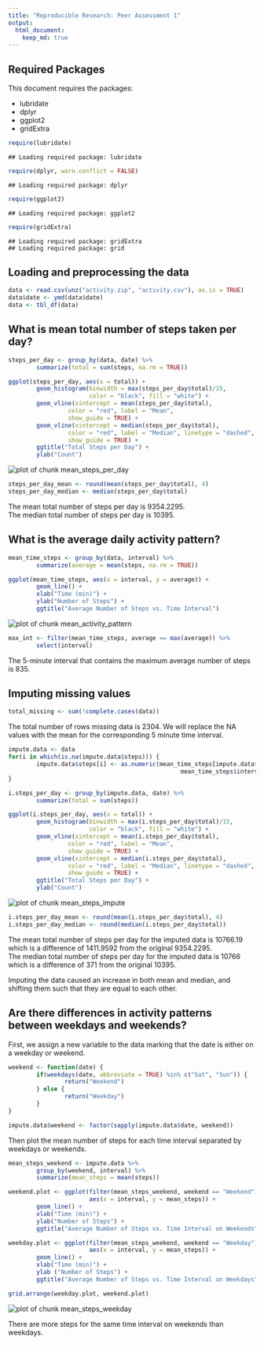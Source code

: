 ```yaml
---
title: "Reproducible Research: Peer Assessment 1"
output: 
  html_document:
    keep_md: true
---  
```


## Required Packages

This document requires the packages:  
- lubridate  
- dplyr  
- ggplot2  
- gridExtra

```r
require(lubridate)
```

```
## Loading required package: lubridate
```

```r
require(dplyr, warn.conflict = FALSE)
```

```
## Loading required package: dplyr
```

```r
require(ggplot2)
```

```
## Loading required package: ggplot2
```

```r
require(gridExtra)
```

```
## Loading required package: gridExtra
## Loading required package: grid
```

## Loading and preprocessing the data


```r
data <- read.csv(unz("activity.zip", "activity.csv"), as.is = TRUE)
data$date <- ymd(data$date)
data <- tbl_df(data)
```


## What is mean total number of steps taken per day?


```r
steps_per_day <- group_by(data, date) %>%
        summarize(total = sum(steps, na.rm = TRUE))

ggplot(steps_per_day, aes(x = total)) + 
        geom_histogram(binwidth = max(steps_per_day$total)/15,
                       color = "black", fill = "white") +
        geom_vline(xintercept = mean(steps_per_day$total),
                 color = "red", label = "Mean",
                 show_guide = TRUE) +
        geom_vline(xintercept = median(steps_per_day$total),
                 color = "red", label = "Median", linetype = "dashed", 
                 show_guide = TRUE) +
        ggtitle("Total Steps per Day") + 
        ylab("Count")
```

![plot of chunk mean_steps_per_day](figure/mean_steps_per_day-1.png) 

```r
steps_per_day_mean <- round(mean(steps_per_day$total), 4)
steps_per_day_median <- median(steps_per_day$total)
```

The mean total number of steps per day is 9354.2295.  
The median total number of steps per day is 10395.  

## What is the average daily activity pattern?


```r
mean_time_steps <- group_by(data, interval) %>%
        summarize(average = mean(steps, na.rm = TRUE))

ggplot(mean_time_steps, aes(x = interval, y = average)) + 
        geom_line() + 
        xlab("Time (min)") + 
        ylab("Number of Steps") + 
        ggtitle("Average Number of Steps vs. Time Interval")
```

![plot of chunk mean_activity_pattern](figure/mean_activity_pattern-1.png) 


```r
max_int <- filter(mean_time_steps, average == max(average)) %>%
        select(interval)
```


The 5-minute interval that contains the maximum average number of steps is 835.

## Imputing missing values


```r
total_missing <- sum(!complete.cases(data))
```

The total number of rows missing data is 2304. We will replace the 
NA values with the mean for the corresponding 5 minute time interval.


```r
impute.data <- data
for(i in which(is.na(impute.data$steps))) {
        impute.data$steps[i] <- as.numeric(mean_time_steps[impute.data$interval[i] == 
                                                 mean_time_steps$interval, 2])
}
```


```r
i.steps_per_day <- group_by(impute.data, date) %>%
        summarize(total = sum(steps))

ggplot(i.steps_per_day, aes(x = total)) + 
        geom_histogram(binwidth = max(i.steps_per_day$total)/15,
                       color = "black", fill = "white") +
        geom_vline(xintercept = mean(i.steps_per_day$total),
                 color = "red", label = "Mean",
                 show_guide = TRUE) +
        geom_vline(xintercept = median(i.steps_per_day$total),
                 color = "red", label = "Median", linetype = "dashed", 
                 show_guide = TRUE) +
        ggtitle("Total Steps per Day") + 
        ylab("Count")
```

![plot of chunk mean_steps_impute](figure/mean_steps_impute-1.png) 

```r
i.steps_per_day_mean <- round(mean(i.steps_per_day$total), 4)
i.steps_per_day_median <- round(median(i.steps_per_day$total))
```

The mean total number of steps per day for the imputed data is 10766.19 which is a difference of 1411.9592 from the original 9354.2295.  
The median total number of steps per day for the imputed data is 10766 which is a difference of 371 from the original 10395.  

Imputing the data caused an increase in both mean and median, and shifting them such that they are equal to each other.  

## Are there differences in activity patterns between weekdays and weekends?

First, we assign a new variable to the data marking that the date is either on a weekday or weekend.  


```r
weekend <- function(date) {
        if(weekdays(date, abbreviate = TRUE) %in% c("Sat", "Sun")) {
                return("Weekend")
        } else {
                return("Weekday")
        }
}

impute.data$weekend <- factor(sapply(impute.data$date, weekend))
```

Then plot the mean number of steps for each time interval separated by weekdays or weekends.


```r
mean_steps_weekend <- impute.data %>%
        group_by(weekend, interval) %>%
        summarize(mean_steps = mean(steps))

weekend.plot <- ggplot(filter(mean_steps_weekend, weekend == "Weekend"),
                       aes(x = interval, y = mean_steps)) + 
        geom_line() + 
        xlab("Time (min)") + 
        ylab("Number of Steps") + 
        ggtitle("Average Number of Steps vs. Time Interval on Weekends")

weekday.plot <- ggplot(filter(mean_steps_weekend, weekend == "Weekday"),
                       aes(x = interval, y = mean_steps)) + 
        geom_line() + 
        xlab("Time (min)") + 
        ylab ("Number of Steps") + 
        ggtitle("Average Number of Steps vs. Time Interval on Weekdays")

grid.arrange(weekday.plot, weekend.plot)
```

![plot of chunk mean_steps_weekday](figure/mean_steps_weekday-1.png) 

There are more steps for the same time interval on weekends than weekdays.
